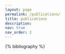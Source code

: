 ```yaml
---
layout: page
permalink: /publications/
title: publications
description:
nav: true
nav_order: 2
---
```


<!-- _pages/publications.md -->

<!-- Bibsearch Feature -->


<!-- {% include bib_search.liquid %} -->

<div class="publications">

{% bibliography %}

</div>
